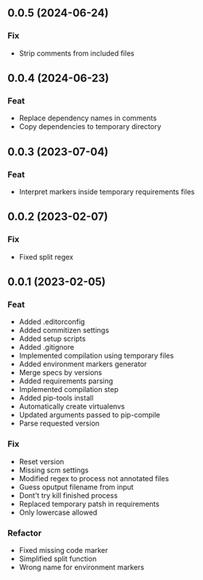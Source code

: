 ## 0.0.5 (2024-06-24)

### Fix

- Strip comments from included files

## 0.0.4 (2024-06-23)

### Feat

- Replace dependency names in comments
- Copy dependencies to temporary directory

## 0.0.3 (2023-07-04)

### Feat

- Interpret markers inside temporary requirements files

## 0.0.2 (2023-02-07)

### Fix

- Fixed split regex

## 0.0.1 (2023-02-05)

### Feat

- Added .editorconfig
- Added commitizen settings
- Added setup scripts
- Added .gitignore
- Implemented compilation using temporary files
- Added environment markers generator
- Merge specs by versions
- Added requirements parsing
- Implemented compilation step
- Added pip-tools install
- Automatically create virtualenvs
- Updated arguments passed to pip-compile
- Parse requested version

### Fix

- Reset version
- Missing scm settings
- Modified regex to process not annotated files
- Guess oputput filename from input
- Dont't try kill finished process
- Replaced temporary patsh in requirements
- Only lowercase allowed

### Refactor

- Fixed missing code marker
- Simplified split function
- Wrong name for environment markers
